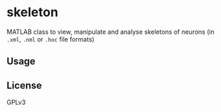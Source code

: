 # skeleton

MATLAB class to view, manipulate and analyse skeletons of neurons (in `.xml`, `.nml` or `.hoc` file formats)


## Usage



## License

GPLv3